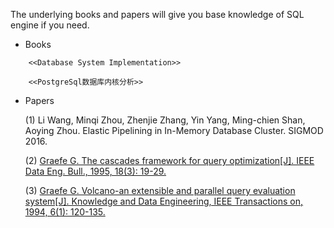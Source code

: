 The underlying books and papers will give you base knowledge of SQL engine if you need.

* Books

```
    <<Database System Implementation>>

    <<PostgreSql数据库内核分析>>
```


* Papers

    (1) Li Wang, Minqi Zhou, Zhenjie Zhang, Yin Yang, Ming-chien Shan, Aoying Zhou. Elastic Pipelining in In-Memory Database Cluster. SIGMOD 2016.

    (2) [Graefe G. The cascades framework for query optimization[J]. IEEE Data Eng. Bull., 1995, 18(3): 19-29.](http://www.cse.iitb.ac.in/infolab/Data/Courses/CS632/Papers/Cascades-graefe.pdf)

    (3) [Graefe G. Volcano-an extensible and parallel query evaluation system[J]. Knowledge and Data Engineering, IEEE Transactions on, 1994, 6(1): 120-135.](http://ieeexplore.ieee.org/xpls/abs_all.jsp?arnumber=273032&tag=1)